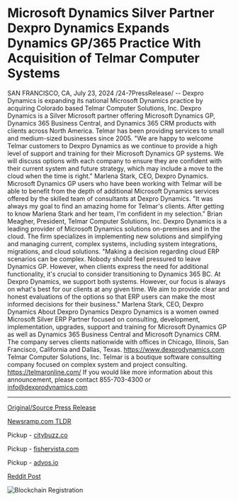 # Microsoft Dynamics Silver Partner Dexpro Dynamics Expands Dynamics GP/365 Practice With Acquisition of Telmar Computer Systems

SAN FRANCISCO, CA, July 23, 2024 /24-7PressRelease/ -- Dexpro Dynamics is expanding its national Microsoft Dynamics practice by acquiring Colorado based Telmar Computer Solutions, Inc.   Dexpro Dynamics is a Silver Microsoft partner offering Microsoft Dynamics GP, Dynamics 365 Business Central, and Dynamics 365 CRM products with clients across North America. Telmar has been providing services to small and medium-sized businesses since 2005.  "We are happy to welcome Telmar customers to Dexpro Dynamics as we continue to provide a high level of support and training for their Microsoft Dynamics GP systems. We will discuss options with each company to ensure they are confident with their current system and future strategy, which may include a move to the cloud when the time is right." Marlena Stark, CEO, Dexpro Dynamics.   Microsoft Dynamics GP users who have been working with Telmar will be able to benefit from the depth of additional Microsoft Dynamics services offered by the skilled team of consultants at Dexpro Dynamics.  "It was always my goal to find an amazing home for Telmar's clients. After getting to know Marlena Stark and her team, I'm confident in my selection." Brian Meagher, President, Telmar Computer Solutions, Inc.  Dexpro Dynamics is a leading provider of Microsoft Dynamics solutions on-premises and in the cloud. The firm specializes in implementing new solutions and simplifying and managing current, complex systems, including system integrations, migrations, and cloud solutions.  "Making a decision regarding cloud ERP scenarios can be complex. Nobody should feel pressured to leave Dynamics GP. However, when clients express the need for additional functionality, it's crucial to consider transitioning to Dynamics 365 BC. At Dexpro Dynamics, we support both systems. However, our focus is always on what's best for our clients at any given time. We aim to provide clear and honest evaluations of the options so that ERP users can make the most informed decisions for their business." Marlena Stark, CEO, Dexpro Dynamics  About Dexpro Dynamics  Dexpro Dynamics is a women owned Microsoft Silver ERP Partner focused on consulting, development, implementation, upgrades, support and training for Microsoft Dynamics GP as well as Dynamics 365 Business Central and Microsoft Dynamics CRM. The company serves clients nationwide with offices in Chicago, Illinois, San Francisco, California and Dallas, Texas.  https://www.dexprodynamics.com   Telmar Computer Solutions, Inc. Telmar is a boutique software consulting company focused on complex system and project consulting. https://telmaronline.com/   If you would like more information about this announcement, please contact 855-703-4300 or info@dexprodynamics.com 

---

[Original/Source Press Release](https://www.24-7pressrelease.com/press-release/512733/microsoft-dynamics-silver-partner-dexpro-dynamics-expands-dynamics-gp365-practice-with-acquisition-of-telmar-computer-systems)
                    

[Newsramp.com TLDR](https://newsramp.com/curated-news/dexpro-dynamics-expands-national-practice-with-acquisition-of-telmar-computer-solutions/3467534d4fff3c4036a8dd0f83bd5cdf) 


Pickup - [citybuzz.co](https://citybuzz.co/2024/07/23/dexpro-dynamics-acquires-telmar-computer-systems-expanding-microsoft-dynamics-capabilities)

Pickup - [fishervista.com](https://fishervista.com/en/dexpro-dynamics-expands-microsoft-dynamics-practice-with-telmar-acquisition/20245165)

Pickup - [advos.io](https://advos.io/en/dexpro-dynamics-acquires-telmar-computer-solutions-to-expand-microsoft-dynamics-practice/20245165)
 



[Reddit Post](https://www.reddit.com/r/technology_press/comments/1eac0xx/dexpro_dynamics_expands_national_practice_with/) 



![Blockchain Registration](https://cdn.newsramp.app/24-7PressRelease/qrcode/247/23/fernQeEo.webp)